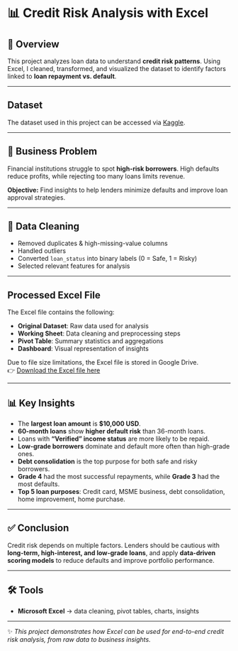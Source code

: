 # 📊 Credit Risk Analysis with Excel  
## 📌 Overview  
This project analyzes loan data to understand **credit risk patterns**. Using Excel, I cleaned, transformed, and visualized the dataset to identify factors linked to **loan repayment vs. default**.  

---

## Dataset
The dataset used in this project can be accessed via [Kaggle](https://www.kaggle.com/datasets/ranadeep/credit-risk-dataset).

---

## 🎯 Business Problem  
Financial institutions struggle to spot **high-risk borrowers**. High defaults reduce profits, while rejecting too many loans limits revenue.  

**Objective:** Find insights to help lenders minimize defaults and improve loan approval strategies.  

---

## 🧹 Data Cleaning  
- Removed duplicates & high-missing-value columns  
- Handled outliers  
- Converted `loan_status` into binary labels (0 = Safe, 1 = Risky)  
- Selected relevant features for analysis  

---

## Processed Excel File
The Excel file contains the following:
- **Original Dataset**: Raw data used for analysis
- **Working Sheet**: Data cleaning and preprocessing steps
- **Pivot Table**: Summary statistics and aggregations
- **Dashboard**: Visual representation of insights

Due to file size limitations, the Excel file is stored in Google Drive.  
👉 [Download the Excel file here](https://docs.google.com/spreadsheets/d/1Bv_bLKPHcqRcp8QxNCM56IGC6jtEUTRa/edit?usp=sharing&ouid=105056908252868448290&rtpof=true&sd=true)

---

## 📊 Key Insights  
- The **largest loan amount** is **$10,000 USD**.  
- **60-month loans** show **higher default risk** than 36-month loans.  
- Loans with **“Verified” income status** are more likely to be repaid.  
- **Low-grade borrowers** dominate and default more often than high-grade ones.  
- **Debt consolidation** is the top purpose for both safe and risky borrowers.  
- **Grade 4** had the most successful repayments, while **Grade 3** had the most defaults.  
- **Top 5 loan purposes**: Credit card, MSME business, debt consolidation, home improvement, home purchase.  

---

## ✅ Conclusion  
Credit risk depends on multiple factors. Lenders should be cautious with **long-term, high-interest, and low-grade loans**, and apply **data-driven scoring models** to reduce defaults and improve portfolio performance.  

---

## 🛠 Tools  
- **Microsoft Excel** → data cleaning, pivot tables, charts, insights  

---

✨ *This project demonstrates how Excel can be used for end-to-end credit risk analysis, from raw data to business insights.*  
